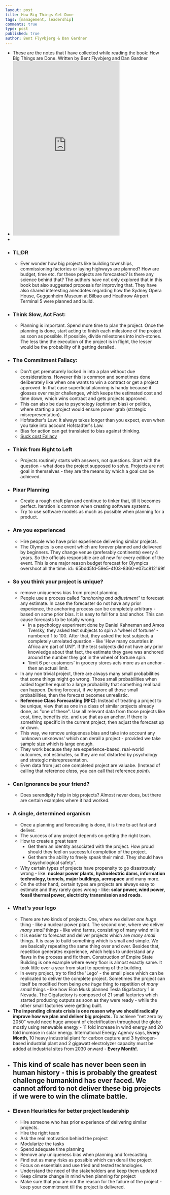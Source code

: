 ```yaml
---
layout: post
title: How Big Things Get Done
tags: [management, leadership]
comments: true
type: post
published: true
author: Bent Flyvbjerg & Dan Gardner
---
```


- These are the notes that I have collected while reading the book: How Big Things are Done. Written by Bent Flyvbjerg and Dan Gardner
- <iframe type="text/html" sandbox="allow-scripts allow-same-origin allow-popups" width="336" height="550" frameborder="0" allowfullscreen style="max-width:100%" src="https://read.amazon.com/kp/card?asin=B0B3HS4C98&preview=newtab&linkCode=kpe&ref_=cm_sw_r_kb_dp_HKMTAKR07DQ1EMKX8CDA" ></iframe>
-
- ### TL;DR
	- Ever wonder how big projects like building townships, commissioning factories or laying highways are planned? How are budget, time etc. for these projects are forecasted? Is there any science behind that? The authors have not only explored that in this book but also suggested proposals for improving that.  They have also shared interesting anecdotes regarding how the Sydney Opera House, Guggenheim Museum at Bilbao and Heathrow Airport Terminal 5 were planned and build.
- ### Think Slow, Act Fast:
	- Planning is important. Spend more time to plan the project. Once the planning is done, start acting to finish each milestone of the project as soon as possible. If possible, divide milestones into inch-stones. The less time the execution of the project is in flight, the lesser would be the probability of it getting derailed.
- ### The Commitment Fallacy:
	- Don't get prematurely locked in into a plan without due considerations. However this is common and sometimes done deliberately like when one wants to win a contract or get a project approved. In that case superficial planning is handy because it glosses over major challenges, which keeps the estimated cost and time down, which wins contract and gets projects approved.
	- This can also be due to psychology (optimism bias) or politics, where starting a project would ensure power grab (strategic misrepresentation).
	- Hofstadter's Law: It always takes longer than you expect, even when you take into account Hofstadter's Law.
	- Bias for action can get translated to bias against thinking.
	- [Suck cost Fallacy](https://en.wikipedia.org/wiki/Sunk_cost)
- ### Think from Right to Left
	- Projects routinely starts with answers, not questions. Start with the question - what does the project supposed to solve. Projects are not goal in themselves - they are the means by which a goal can be achieved.
- ### Pixar Planning
	- Create a rough draft plan and continue to tinker that, till it becomes perfect. Iteration is common when creating software systems.
	- Try to use software models as much as possible when planning for a product.
- ### Are you experienced
	- Hire people who have prior experience delivering similar projects.
	- The Olympics is one event which are forever planned and delivered by beginners. They change venue (preferably continents) every 4 years. So the officials responsible are all new for every edition of the event. This is one major reason budget forecast for Olympics overshoot all the time.
	  id:: 65bdd5fd-59e5-4f03-8360-e07cc812169f
- ### So you think your project is unique?
	- remove uniqueness bias from project planning.
	- People use a process called _"anchoring and adjustment"_ to forecast any estimate. In case the forecaster do not have any prior experience, the anchoring process can be completely arbitrary - based on some prior bias. It is easy to fall for a bad anchor. This can cause forecasts to be totally wrong.
		- In a psychology experiment done by Daniel Kahneman and Amos Tversky, they asked test subjects to spin a 'wheel of fortune' - numbered 1 to 100. After that, they asked the test subjects a completely unrelated question - like 'How many countries in Africa are part of UN?'. If the test subjects did not have any prior knowledge about that fact, the estimate they gave was anchored around the number they got in the wheel of fortune spin.
		- 'limit 6 per customers' in grocery stores acts more as an anchor - then an actual limit.
	- In any non trivial project, there are always many small probabilities that some things might go wrong. Those small probabilities when added together equal to a large probability that something real bad can happen. During forecast, if we ignore all those small probabilities, then the forecast becomes unrealistic.
	- **Reference Class Forecasting (RFC)**: Instead of treating a project to be unique, view that as one in a class of similar projects already done, as "one of these". Use all relevant data from those projects like cost, time, benefits etc. and use that as an anchor. If there is something specific in the current project, then adjust the forecast up or down.
	- This way, we remove uniqueness bias and take into account any 'unknown unknowns' which can derail a project - provided we take sample size which is large enough.
	- They work because they are experience-based, real-world outcomes, not estimates, so they are not distorted by psychology and strategic misrepresentation.
	- Even data from just one completed project are valuabe. (Instead of calling that reference _class_, you can call that reference _point_).
- ### Can Ignorance be your friend?
	- Does serendipity help in big projects? Almost never does, but there are certain examples where it had worked.
- ### A single, determined organism
	- Once a planning and forecasting is done, it is time to act fast and deliver.
	- The success of any project depends on getting the right team.
	- How to create a great team
		- Get them an identity associated with the project. How proud should they feel on successful completion of the project.
		- Get them the ability to freely speak their mind. They should have "psychological safety".
	- Why certain types of projects have propensity to go disastrously wrong - like: **nuclear power plants, hydroelectric dams, information technology, tunnels, major buildings, aerospace** and many more.
	- On the other hand, certain types are projects are always easy to estimate and they rarely goes wrong - like: **solar power, wind power, fossil thermal power, electricity transmission and roads**.
- ### What's your lego
	- There are two kinds of projects. One, where we deliver _one huge_ thing - like a nuclear power plant. The second one, where we deliver _many small_ things - like wind farms, consisting of many wind mills
	- It is easier to forecast and deliver projects which are _many small_ things. It is easy to build something which is small and simple. We are basically repeating the same thing over and over. Besides that, repetition generates experience, which helps to understand any flaws in the process and fix them. Construction of Empire State Building is one example where every floor is almost exactly same. It took little over a year  from start to opening of the building.
	- In every project, try to find the 'Lego' - the small piece which can be replicated to deliver the complete project. Sometimes the project can itself be modified from being _one huge_ thing to repetition of _many small_ things - like how Elon Musk planned Tesla Gigafactory 1 in Nevada. The Gigafactory is composed of 21 small factories which started producing outputs as soon as they were ready - while the other small factories were getting built.
- **The impending climate crisis is one reason why we should radically improve how we plan and deliver big projects.** To achieve "net zero by 2050" would need huge amount of electrification throughout the globe mostly using renewable energy - 11 fold increase in wind energy and 20 fold increase in solar energy. International Energy Agency says, **Every Month**, 10 heavy industrial plant for carbon capture and 3 hydrogen-based industrial plant and 2 gigawatt electrolyzer capacity must be added at industrial sites from 2030 onward - **Every Month!**.
- This kind of scale has never been seen in human history - this is probably the greatest challenge humankind has ever faced. We cannot afford to not deliver these big projects if we were to win the climate battle.
	-
- ### Eleven Heuristics for better project leadership
	- Hire someone who has prior experience of delivering similar projects.
	- Hire the right team
	- Ask the real motivation behind the project
	- Modularize the tasks
	- Spend adequate time planning
	- Remove any uniqueness bias when planning and forecasting
	- Find out as many risks as possible which can derail the project
	- Focus on essentials and use tried and tested technologies.
	- Understand the need of the stakeholders and keep them updated
	- Keep climate change in mind when planning for project
	- Make sure that you are not the reason for the failure of the project - keep your commitment till the project is delivered.
